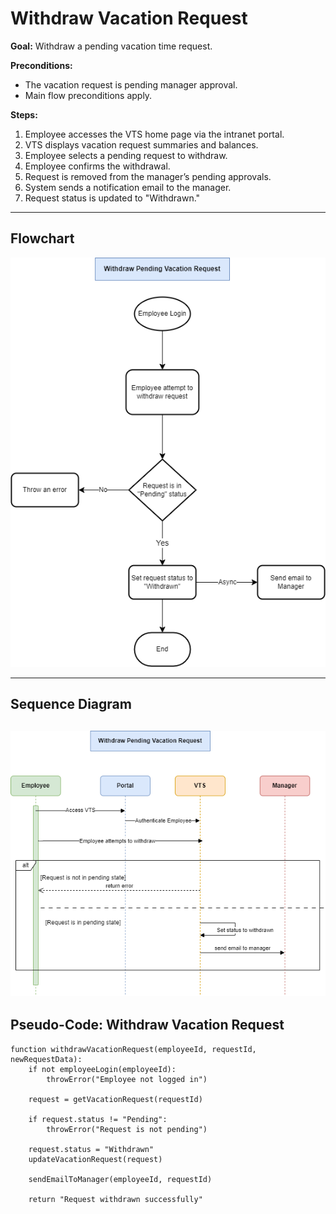 # Withdraw Vacation Request

**Goal:** Withdraw a pending vacation time request.

**Preconditions:**

- The vacation request is pending manager approval.
- Main flow preconditions apply.

**Steps:**

1. Employee accesses the VTS home page via the intranet portal.
2. VTS displays vacation request summaries and balances.
3. Employee selects a pending request to withdraw.
4. Employee confirms the withdrawal.
5. Request is removed from the manager’s pending approvals.
6. System sends a notification email to the manager.
7. Request status is updated to "Withdrawn."

---

## **Flowchart**

![VTS Withdraw Vacation Request Flowchart](../../images/flowcharts/VTS-Withdraw-Request-flowchart.drawio.png)

---

## **Sequence Diagram**

![VTS Withdraw Vacation Request Sequence Diagram](../../images/diagrams/sequence-diagrams/VTS-Pending-Request-Sequence-Diagram.drawio.png)
---

## **Pseudo-Code: Withdraw Vacation Request**

```
function withdrawVacationRequest(employeeId, requestId, newRequestData):
    if not employeeLogin(employeeId):
        throwError("Employee not logged in")

    request = getVacationRequest(requestId)

    if request.status != "Pending":
        throwError("Request is not pending")

    request.status = "Withdrawn"
    updateVacationRequest(request)

    sendEmailToManager(employeeId, requestId)

    return "Request withdrawn successfully"
```
